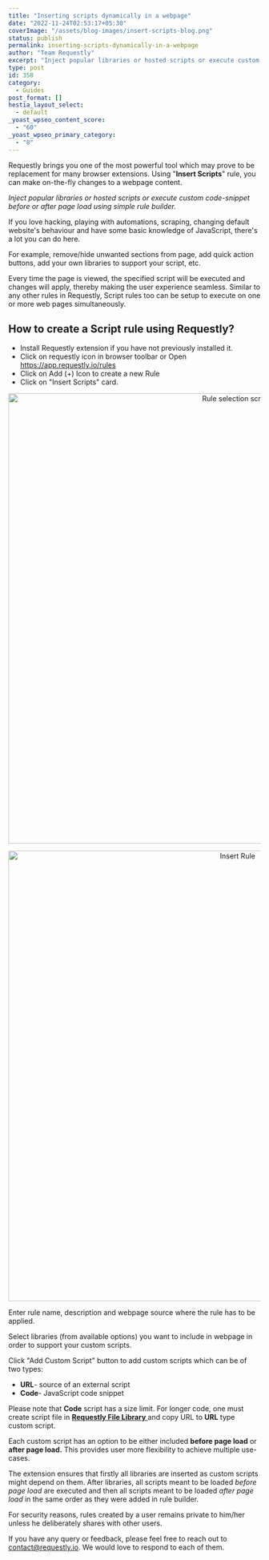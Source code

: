 ```yaml
---
title: "Inserting scripts dynamically in a webpage"
date: "2022-11-24T02:53:17+05:30"
coverImage: "/assets/blog-images/insert-scripts-blog.png"
status: publish
permalink: inserting-scripts-dynamically-in-a-webpage
author: "Team Requestly"
excerpt: "Inject popular libraries or hosted scripts or execute custom code-snippet before or after page load using simple rule builder."
type: post
id: 358
category:
  - Guides
post_format: []
hestia_layout_select:
  - default
_yoast_wpseo_content_score:
  - "60"
_yoast_wpseo_primary_category:
  - "8"
---
```


Requestly brings you one of the most powerful tool which may prove to be replacement for many browser extensions.
Using "**Insert Scripts**" rule, you can make on-the-fly changes to a webpage content.<br>

*Inject popular libraries or hosted scripts or execute custom code-snippet before or after page load using simple rule builder.* <br>

If you love hacking, playing with automations, scraping, changing default website's behaviour and have some basic knowledge of JavaScript, there's a lot you can do here.

For example, remove/hide unwanted sections from page, add quick action buttons, add your own libraries to support your script, etc.

Every time the page is viewed, the specified script will be executed and changes will apply, thereby making the user experience seamless.
Similar to any other rules in Requestly, Script rules too can be setup to execute on one or more web pages simultaneously.

<h2>How to create a Script rule using Requestly? </h2>

* Install Requestly extension if you have not previously installed it.
* Click on requestly icon in browser toolbar or Open https://app.requestly.io/rules
* Click on Add (+) Icon to create a new Rule
* Click on "Insert Scripts" card.

<p align="center"> <img src="/assets/blog-images/select-rule.png" alt="Rule selection screen" width="900"/> </p>

<p align="center"> <img src="/assets/blog-images/sample-rule.png" alt="Insert Rule" width="900"/> </p>

Enter rule name, description and webpage source where the rule has to be applied.

Select libraries (from available options) you want to include in webpage in order to support your custom scripts.

Click "Add Custom Script" button to add custom scripts which can be of two types:
* **URL**- source of an external script
* **Code**- JavaScript code snippet

Please note that **Code** script has a size limit. For longer code, one must create script file in <u> **Requestly File Library** </u> and copy URL to **URL** type custom script.

Each custom script has an option to be either included **before page load** or **after page load.** This provides user more flexibility to achieve multiple use-cases.

The extension ensures that firstly all libraries are inserted as custom scripts might depend on them. After libraries, all scripts meant to be loaded *before page load* are executed and then all scripts meant to be loaded *after page load* in the same order as they were added in rule builder.

For security reasons, rules created by a user remains private to him/her unless he deliberately shares with other users.

If you have any query or feedback, please feel free to reach out to contact@requestly.io. We would love to respond to each of them.



